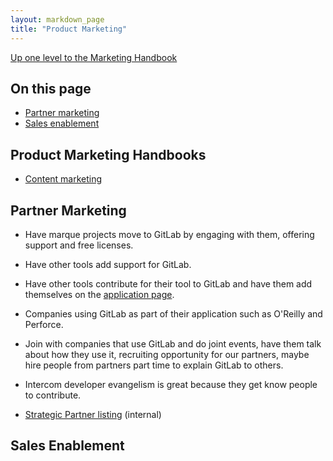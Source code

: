 ```yaml
---
layout: markdown_page
title: "Product Marketing"
---
```

[Up one level to the Marketing Handbook](/handbook/marketing/)

## On this page
* [Partner marketing](#partnermarketing)
* [Sales enablement](#salesenablement)

## Product Marketing Handbooks  
* [Content marketing](/handbook/marketing/product-marketing/content-marketing/)

## Partner Marketing<a name="partnermarketing"></a>

- Have marque projects move to GitLab by engaging with them, offering support and free licenses.

- Have other tools add support for GitLab.

- Have other tools contribute for their tool to GitLab and have them add themselves on the [application page](https://about.gitlab.com/applications/).

- Companies using GitLab as part of their application such as O'Reilly and Perforce.

- Join with companies that use GitLab and do joint events, have them talk about how they use it, recruiting opportunity for our partners, maybe hire people from partners part time to explain GitLab to others.

- Intercom developer evangelism is great because they get know people to contribute.

- [Strategic Partner listing](https://docs.google.com/document/d/1-oAf0tMlTrAaPAsG_8NLXrI3DEZqI5ZA0gW0lKxFjA4/edit) (internal)

## Sales Enablement<a name="salesenablement"></a>
